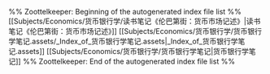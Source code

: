 %% Zoottelkeeper: Beginning of the autogenerated index file list  %%
 [[Subjects/Economics/货币银行学/读书笔记《伦巴第街：货币市场记述》|读书笔记《伦巴第街：货币市场记述》]]
 [[Subjects/Economics/货币银行学/货币银行学笔记.assets/_Index_of_货币银行学笔记.assets|_Index_of_货币银行学笔记.assets]]
 [[Subjects/Economics/货币银行学/货币银行学笔记|货币银行学笔记]]
%% Zoottelkeeper: End of the autogenerated index file list  %%
